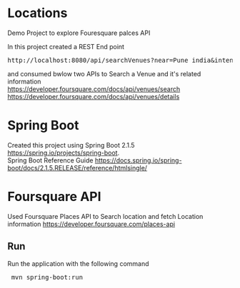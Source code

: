 # Locations
Demo Project to explore Fouresquare palces API

In this project created a REST End point </br>
<pre>http://localhost:8080/api/searchVenues?near=Pune india&intent=browse&radius=10000&limit=10&query=KFC</pre>
and consumed bwlow two APIs to Search a Venue and it's related information<br/>
https://developer.foursquare.com/docs/api/venues/search </br>
https://developer.foursquare.com/docs/api/venues/details

# Spring Boot
Created this project using Spring Boot 2.1.5 https://spring.io/projects/spring-boot. </br>
Spring Boot Reference Guide https://docs.spring.io/spring-boot/docs/2.1.5.RELEASE/reference/htmlsingle/

# Foursquare API
Used Foursquare Places API to Search location and fetch Location information
https://developer.foursquare.com/places-api

## Run
Run the application with the following command
<pre> mvn spring-boot:run </pre>
